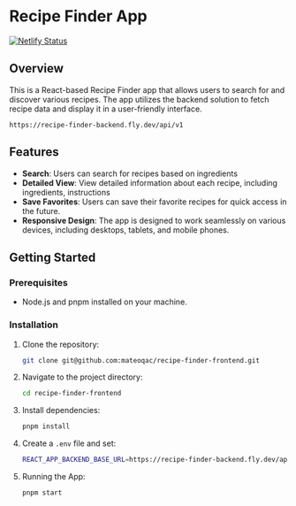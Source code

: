 # Recipe Finder App

[![Netlify Status](https://api.netlify.com/api/v1/badges/767036e5-8e94-46d0-94ea-2a8b0ed3cce6/deploy-status)](https://app.netlify.com/sites/recipe-4-you/deploys)

## Overview

This is a React-based Recipe Finder app that allows users to search for and discover various recipes. The app utilizes the backend solution to fetch recipe data and display it in a user-friendly interface.

`https://recipe-finder-backend.fly.dev/api/v1`

## Features

- **Search**: Users can search for recipes based on ingredients
- **Detailed View**: View detailed information about each recipe, including ingredients, instructions
- **Save Favorites**: Users can save their favorite recipes for quick access in the future.
- **Responsive Design**: The app is designed to work seamlessly on various devices, including desktops, tablets, and mobile phones.

## Getting Started

### Prerequisites

- Node.js and pnpm installed on your machine.

### Installation

1. Clone the repository:
    ```bash
    git clone git@github.com:mateoqac/recipe-finder-frontend.git
2. Navigate to the project directory:
    ```bash
    cd recipe-finder-frontend
3. Install dependencies:
    ```bash
    pnpm install
4. Create a `.env` file and set:

    ```bash
    REACT_APP_BACKEND_BASE_URL=https://recipe-finder-backend.fly.dev/api/v1
5. Running the App:
   ```bash
   pnpm start
